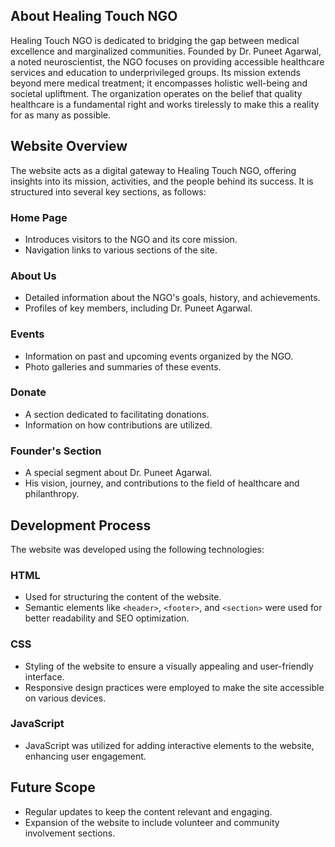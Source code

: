 ## About Healing Touch NGO
Healing Touch NGO is dedicated to bridging the gap between medical excellence and marginalized communities. Founded by Dr. Puneet Agarwal, a noted neuroscientist, the NGO focuses on providing accessible healthcare services and education to underprivileged groups. Its mission extends beyond mere medical treatment; it encompasses holistic well-being and societal upliftment. The organization operates on the belief that quality healthcare is a fundamental right and works tirelessly to make this a reality for as many as possible.

## Website Overview
The website acts as a digital gateway to Healing Touch NGO, offering insights into its mission, activities, and the people behind its success. It is structured into several key sections, as follows:

### Home Page
- Introduces visitors to the NGO and its core mission.
- Navigation links to various sections of the site.

### About Us
- Detailed information about the NGO's goals, history, and achievements.
- Profiles of key members, including Dr. Puneet Agarwal.

### Events
- Information on past and upcoming events organized by the NGO.
- Photo galleries and summaries of these events.

### Donate
- A section dedicated to facilitating donations.
- Information on how contributions are utilized.

### Founder's Section
- A special segment about Dr. Puneet Agarwal.
- His vision, journey, and contributions to the field of healthcare and philanthropy.

## Development Process
The website was developed using the following technologies:

### HTML
- Used for structuring the content of the website.
- Semantic elements like `<header>`, `<footer>`, and `<section>` were used for better readability and SEO optimization.

### CSS
- Styling of the website to ensure a visually appealing and user-friendly interface.
- Responsive design practices were employed to make the site accessible on various devices.

### JavaScript
- JavaScript was utilized for adding interactive elements to the website, enhancing user engagement.

## Future Scope
- Regular updates to keep the content relevant and engaging.
- Expansion of the website to include volunteer and community involvement sections.
